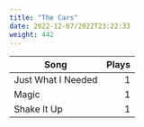 ```yaml
---
title: "The Cars"
date: 2022-12-07/2022T23:22:33
weight: 442
---
```




 Song | Plays 
----- | -----:
Just What I Needed | 1
Magic | 1
Shake It Up | 1
